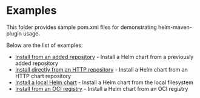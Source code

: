 # Examples

This folder provides sample pom.xml files for demonstrating helm-maven-plugin usage.

Below are the list of examples:
* [Install from an added repository](./added-repository) - Install a Helm chart from a previously added repository
* [Install directly from an HTTP repository](./http-repository) - Install a Helm chart from an HTTP chart repository
* [Install a local Helm chart](./local-chart) - Install a Helm chart from the local filesystem
* [Install from an OCI registry](./oci-registry) - Install a Helm chart from an OCI registry